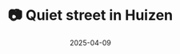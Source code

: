 ---
title: '📷 Quiet street in Huizen'
date: '2025-04-09'
image: 'https://cdn.diblasio.social/static/photos/2025/20250409_172002.jpg'
thumbnail: 'https://cdn.diblasio.social/static/photos/2025/thumbnails/20250409_172002.jpg'
alt_text: "A quiet residential street with houses and trees in Huizen, Netherlands."
tags:
  - "#Photography"
  - "#Netherlands"
  - "#Huizen"
  - "#StreetPhotography"
  - "#ShotOniPhone"
  - "#Spring"
  - "#Halide"
  - "#ProcessZero"
description: ''
created_date: '2025-04-09'
location: "6, Kronenburgerstraat, De Zuid, Huizen, Noord-Holland, Nederland, 1271 PK, Nederland"
exif_data: "Apple iPhone 15 Pro 9mm f/2.8 (1/280 | f/2.8 | ISO 25)"
draft: false
---